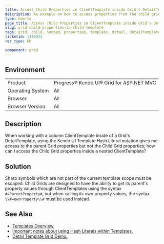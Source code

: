 ```yaml
---
title: Access Child Properties in ClientTemplate inside Grid's DetailTemplate
description: An example on how to access properties from the child grid in a child grid's template
type: how-to
page_title: Access Child Properties in ClientTemplate inside Grid's DetailTemplate
slug: grid-child-properties-in-child-template
tags: grid, child, nested, properties, template, detail, detailtemplate, clienttemplate
ticketid: 1139311
res_type: kb

component: grid
---
```


## Environment
<table>
 <tr>
  <td>Product</td>
  <td>Progress® Kendo UI® Grid for ASP.NET MVC</td>
 </tr>
 <tr>
  <td>Operating System</td>
  <td>All</td>
 </tr>
 <tr>
  <td>Browser</td>
  <td>All</td>
 </tr>
 <tr>
  <td>Browser Version</td>
  <td>All</td>
 </tr>
</table>

## Description

When working with a column ClientTemplate inside of a Grid's DetailTemplate, using the Kendo UI Template Hash Literal notation gives me access to the parent Grid properties but not the Child Grid properties; how can I access the Child Grid properties inside a nested ClientTemplate?

## Solution

Sharp symbols which are not part of the current template scope must be escaped. Child Grids are designed to have the ability to get its parent's property values through ClientTemplates using the syntax `#=ParentProperty#`, but when calling its own property values, the syntax `\\#=OwnProperty\\#` must be used instead.

## See Also

* [Templates Overview.](https://docs.telerik.com/kendo-ui/framework/templates/overview#templates-overview)
* [Important notes about using Hash Literals within Templates.](https://docs.telerik.com/kendo-ui/framework/templates/overview#hash-literals)
* [Detail Template Grid Demo.](http://demos.telerik.com/aspnet-mvc/grid/detailtemplate)
